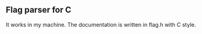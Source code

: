 ## Flag parser for C

It works in my machine. The documentation is written in flag.h with C style. 

